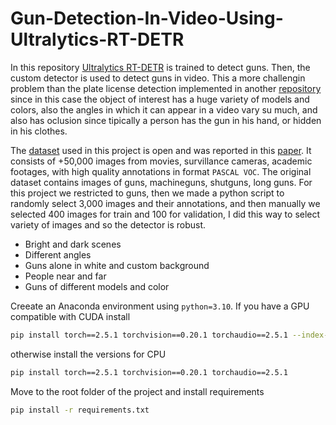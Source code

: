 # Gun-Detection-In-Video-Using-Ultralytics-RT-DETR

In this repository [Ultralytics RT-DETR](https://docs.ultralytics.com/es/models/rtdetr/) is trained to detect guns. Then, the custom detector is used to detect guns in video.
This a more challengin problem than the plate license detection implemented in another [repository](https://github.com/GerardoRodriguezB/License-Plate-Detector-Using-YOLOv8.git) since in this case the object of interest has a huge variety of models and colors, also the angles in which it can appear in a video vary su much, and also has oclusion since tipically a person has the gun in his hand, or hidden in his clothes. 

The [dataset](https://drive.google.com/drive/folders/1gp4zzNTbTmkgv5mpvzgdXIDXsZJInSzk) used in this project is open and was reported in this [paper](https://ieeexplore.ieee.org/document/9659207). It consists of +50,000 images from movies, survillance cameras, academic footages, with high quality annotations in format `PASCAL VOC`. The original dataset contains images of guns, machineguns, shutguns, long guns. For this project we restricted to guns, then we made a python script to randomly select 3,000 images and their annotations, and then manually we selected 400 images for train and 100 for validation, I did this way to select variety of images and so the detector is robust.
- Bright and dark scenes
- Different angles
- Guns alone in white and custom background
- People near and far
- Guns of different models and color



Creeate an Anaconda environment using `python=3.10`. If you have a GPU compatible with CUDA install

```bash
pip install torch==2.5.1 torchvision==0.20.1 torchaudio==2.5.1 --index-url https://download.pytorch.org/whl/cu118
```

otherwise install the versions for CPU

```bash
pip install torch==2.5.1 torchvision==0.20.1 torchaudio==2.5.1
```

Move to the root folder of the project and install requirements

```bash
pip install -r requirements.txt
```














